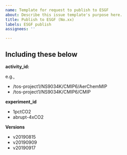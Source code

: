 ```yaml
---
name: Template for request to publish to ESGF
about: Describe this issue template's purpose here.
title: Publish to ESGF (No.xx)
labels: ESGF publish
assignees: ''

---
```


Including these below
---

**activity_id:**

e.g.,
- /tos-project1/NS9034K/CMIP6/AerChemMIP
- /tos-project1/NS9034K/CMIP6/CMIP

**experiment_id**

- 1pctCO2
- abrupt-4xCO2

**Versions**

- v20190815
- v20190909
- v20190917

